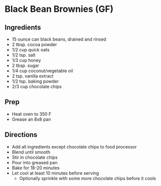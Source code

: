 # Black Bean Brownies (GF)

## Ingredients

- 15 ounce can black beans, drained and rinsed
- 2 tbsp. cocoa powder
- 1/2 cup quick oats
- 1/2 tsp. salt
- 1/3 cup honey
- 2 tbsp. sugar
- 1/4 cup coconut/vegetable oil
- 2 tsp. vanilla extract
- 1/2 tsp. baking powder
- 2/3 cup chocolate chips

## Prep

- Heat oven to 350 F
- Grease an 8x8 pan

## Directions

- Add all ingredients except chocolate chips to food processor
- Blend until smooth
- Stir in chocolate chips
- Pour into greased pan
- Bake for 18-20 minutes
- Let cool at least 10 minutes before serving
  - Optionally sprinkle with some more chocolate chips before it cools
